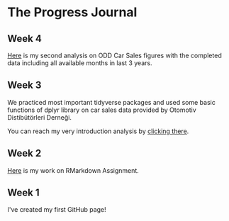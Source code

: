 # The Progress Journal

## Week 4
[Here](ODD_part2.html) is my second analysis on ODD Car Sales figures with the completed data including all available months in last 3 years.

## Week 3
We practiced most important tidyverse packages and used some basic functions of dplyr library on car sales data provided by Otomotiv Distibütörleri Derneği.

You can reach my very introduction analysis by [clicking there](Assignment2.html).

## Week 2
[Here](Assignment1.html) is my work on RMarkdown Assignment.

## Week 1
I've created my first GitHub page!
